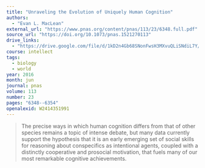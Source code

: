 ```yaml
---
title: "Unraveling the Evolution of Uniquely Human Cognition"
authors:
  - "Evan L. MacLean"
external_url: "https://www.pnas.org/content/pnas/113/23/6348.full.pdf"
source_url: "https://doi.org/10.1073/pnas.1521270113"
drive_links:
  - "https://drive.google.com/file/d/1kD2n4Gb68SNonFwsH3MXvuQLiSNdiL7Y/view?usp=drivesdk"
course: intellect
tags:
  - biology
  - world
year: 2016
month: jun
journal: pnas
volume: 113
number: 23
pages: "6348--6354"
openalexid: W2414351991
---
```


> The precise ways in which human cognition differs from that of other species remains a topic of intense debate, but many data currently support the hypothesis that it is an early emerging set of social skills for reasoning about conspecifics as intentional agents, coupled with a distinctly cooperative and prosocial motivation, that fuels many of our most remarkable cognitive achievements.
